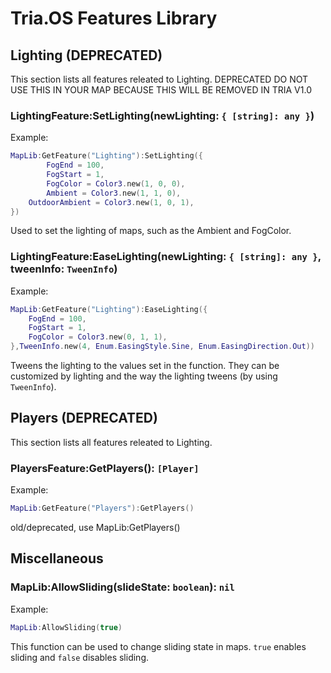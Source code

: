 # Tria.OS Features Library

## Lighting (DEPRECATED)
This section lists all features releated to Lighting. DEPRECATED DO NOT USE THIS IN YOUR MAP BECAUSE THIS WILL BE REMOVED IN TRIA V1.0

### LightingFeature:SetLighting(newLighting: `{ [string]: any }`)
Example: 
```lua
MapLib:GetFeature("Lighting"):SetLighting({
        FogEnd = 100,
        FogStart = 1,
        FogColor = Color3.new(1, 0, 0),
        Ambient = Color3.new(1, 1, 0),
	OutdoorAmbient = Color3.new(1, 0, 1),
})
```
Used to set the lighting of maps, such as the Ambient and FogColor.

### LightingFeature:EaseLighting(newLighting: `{ [string]: any }`, tweenInfo: `TweenInfo`)
Example:
```lua
MapLib:GetFeature("Lighting"):EaseLighting({
	FogEnd = 100,
	FogStart = 1,
	FogColor = Color3.new(0, 1, 1),
},TweenInfo.new(4, Enum.EasingStyle.Sine, Enum.EasingDirection.Out))
```
Tweens the lighting to the values set in the function. They can be customized by lighting and the way the lighting tweens (by using `TweenInfo`).

## Players (DEPRECATED)
This section lists all features releated to Lighting.

### PlayersFeature:GetPlayers(): `[Player]`
Example:
```lua
MapLib:GetFeature("Players"):GetPlayers()
```
old/deprecated, use MapLib:GetPlayers()

## Miscellaneous

### MapLib:AllowSliding(slideState: `boolean`): `nil`

Example:
```lua
MapLib:AllowSliding(true)
```
This function can be used to change sliding state in maps. `true` enables sliding and `false` disables sliding.
